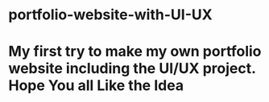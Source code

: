 # portfolio-website-with-UI-UX
# My first try to make my own portfolio website including the UI/UX project. Hope You all Like the Idea
